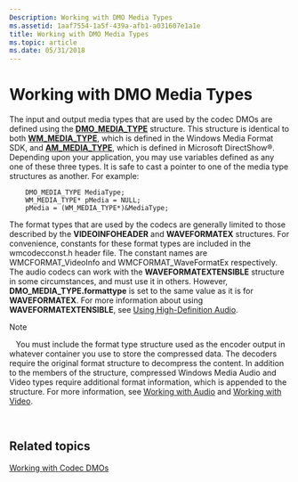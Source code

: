 ```yaml
---
Description: Working with DMO Media Types
ms.assetid: 1aaf7554-1a5f-439a-afb1-a031607e1a1e
title: Working with DMO Media Types
ms.topic: article
ms.date: 05/31/2018
---
```


# Working with DMO Media Types

The input and output media types that are used by the codec DMOs are defined using the [**DMO\_MEDIA\_TYPE**](https://msdn.microsoft.com/en-us/library/Dd375504(v=VS.85).aspx) structure. This structure is identical to both [**WM\_MEDIA\_TYPE**](https://msdn.microsoft.com/en-us/library/Dd757963(v=VS.85).aspx), which is defined in the Windows Media Format SDK, and [**AM\_MEDIA\_TYPE**](https://msdn.microsoft.com/en-us/library/Dd373477(v=VS.85).aspx), which is defined in Microsoft DirectShow®. Depending upon your application, you may use variables defined as any one of these three types. It is safe to cast a pointer to one of the media type structures as another. For example:


```
    DMO_MEDIA_TYPE MediaType;
    WM_MEDIA_TYPE* pMedia = NULL;
    pMedia = (WM_MEDIA_TYPE*)&MediaType;
```



The format types that are used by the codecs are generally limited to those described by the **VIDEOINFOHEADER** and **WAVEFORMATEX** structures. For convenience, constants for these format types are included in the wmcodecconst.h header file. The constant names are WMCFORMAT\_VideoInfo and WMCFORMAT\_WaveFormatEx respectively. The audio codecs can work with the **WAVEFORMATEXTENSIBLE** structure in some circumstances, and must use it in others. However, **DMO\_MEDIA\_TYPE.formattype** is set to the same value as it is for **WAVEFORMATEX**. For more information about using **WAVEFORMATEXTENSIBLE**, see [Using High-Definition Audio](usinghighdefinitionaudio.md).

> [!Note]  
>    You must include the format type structure used as the encoder output in whatever container you use to store the compressed data. The decoders require the original format structure to decompress the content. In addition to the members of the structure, compressed Windows Media Audio and Video types require additional format information, which is appended to the structure. For more information, see [Working with Audio](workingwithaudio.md) and [Working with Video](workingwithvideo.md).

 

## Related topics

<dl> <dt>

[Working with Codec DMOs](workingwithcodecdmos.md)
</dt> </dl>

 

 



